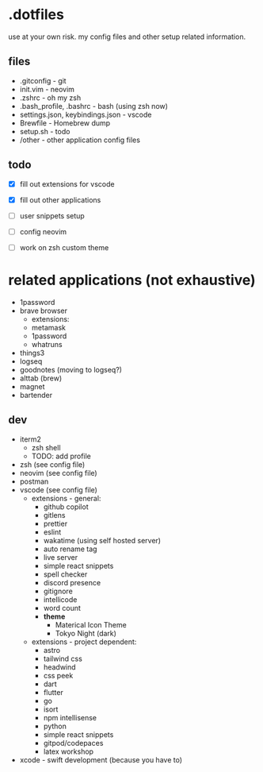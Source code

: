 # .dotfiles
use at your own risk. 
my config files and other setup related information.

## files
- .gitconfig - git
- init.vim - neovim
- .zshrc - oh my zsh
- .bash_profile, .bashrc - bash (using zsh now)
- settings.json, keybindings.json - vscode
- Brewfile - Homebrew dump
- setup.sh - todo
- /other - other application config files

## todo
- [X] fill out extensions for vscode
- [X] fill out other applications
- [ ] user snippets setup
- [ ] config neovim
- [ ] work on zsh custom theme


# related applications (not exhaustive)
- 1password
- brave browser
  - extensions:
  - metamask
  - 1password
  - whatruns
- things3
- logseq
- goodnotes (moving to logseq?)
- alttab (brew)
- magnet
- bartender

## dev
- iterm2
  - zsh shell
  - TODO: add profile
- zsh (see config file)
- neovim (see config file)
- postman
- vscode (see config file)
  - extensions - general:
    - github copilot
    - gitlens
    - prettier
    - eslint
    - wakatime (using self hosted server)
    - auto rename tag
    - live server
    - simple react snippets
    - spell checker
    - discord presence
    - gitignore
    - intellicode
    - word count
    - **theme**
      - Materical Icon Theme
      - Tokyo Night (dark)
  - extensions - project dependent:
    - astro
    - tailwind css
    - headwind 
    - css peek
    - dart
    - flutter
    - go
    - isort
    - npm intellisense
    - python
    - simple react snippets
    - gitpod/codepaces
    - latex workshop
- xcode - swift development (because you have to)
